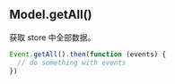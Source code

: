 ## Model.getAll()

获取 store 中全部数据。

```javascript
Event.getAll().then(function (events) {
  // do something with events
})
```